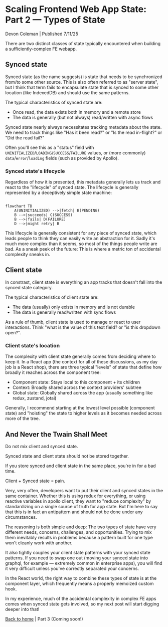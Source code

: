 # Scaling Frontend Web App State: Part 2 — Types of State

Devon Coleman | Published 7/11/25

There are two distinct classes of state typically encountered when building a sufficiently-complex FE webapp.

## Synced state

Synced state (as the name suggests) is state that needs to be synchronized from/to some other source. This is also often referred to as "server state", but I think that term fails to encapsulate state that is synced to some other location (like IndexedDB) and should use the same patterns.

The typical characteristics of synced state are:
- Once read, the data exists both in memory and a remote store
- The data is generally (but not always) read/written with async flows

Synced state nearly always necessitates tracking metadata about the state. We need to track things like "Has it been read?" or "Is the read in-flight?" or "Did the read fail?"

Often you'll see this as a "status" field with `UNINITIALIZED`/`LOADING`/`SUCCESS`/`FAILURE` values, or (more commonly) `data`/`error`/`loading` fields (such as provided by Apollo).

### Synced state's lifecycle

Regardless of how it is presented, this metadata generally lets us track and react to the "lifecycle" of synced state. The lifecycle is generally represented by a deceptively simple state machine:

```mermaid

flowchart TD
    A(UNINITIALIZED) -->|fetch| B(PENDING)
    B -->|succeeds| C(SUCCESS)
    B -->|fails| D(FAILURE)
    D -->|might retry| B

```

This lifecycle is generally consistent for any piece of synced state, which leads people to think they can easily write an abstraction for it. Sadly it's much more complex than it seems, so most of the things people write are bad. As a sneak peek of the future: This is where a metric ton of accidental complexity sneaks in.

## Client state

In constrast, client state is everything an app tracks that doesn't fall into the synced state category.

The typical characteristics of client state are:
- The data (usually) only exists in memory and is not durable
- The data is generally read/written with sync flows

As a rule of thumb, client state is used to manage or react to user interactions. Think "what is the value of this text field? or "is this dropdown open?".

### Client state's location

The complexity with client state generally comes from deciding where to keep it. In a React app (the context for all of these discussions, as my day job is a React shop), there are three typical "levels" of state that define how broadly it reaches across the component tree:

- Component state: Stays local to this component + its children
- Context: Broadly shared across the context providers' subtree
- Global state: Globally shared across the app (usually something like redux, zustand, jotai)

Generally, I recommend starting at the lowest level possible (component state) and "hoisting" the state to higher levels as it becomes needed across more of the tree.

## And Never the Twain Shall Meet

Do not mix client and synced state.

Synced state and client state should not be stored together.

If you store synced and client state in the same place, you're in for a bad time.

Client + Synced state = pain.

Very, very often, developers want to put their client and synced states in the same container. Whether this is using redux for everything, or using reactive variables in apollo client, they want to "reduce complexity" by standardizing on a single source of truth for app state. But I'm here to say that this is in fact an antipattern and should not be done under any circumstances.

The reasoning is both simple and deep: The two types of state have very different needs, concerns, challenges, and opportunities. Trying to mix them inevitably results in problems because a pattern built for one type won't cleanly work with another.

It also tightly couples your client state patterns with your synced state patterns. If you need to swap one out (moving your synced state into graphql, for example — extremely common in enterprise apps), you will find it very difficult unless you've correctly separated your concerns.

In the React world, the right way to combine these types of state is at the component layer, which frequently means a properly memoized custom hook.

In my experience, much of the accidental complexity in complex FE apps comes when synced state gets involved, so my next post will start digging deeper into that!

[Back to home](./index.md) | Part 3 (Coming soon!)